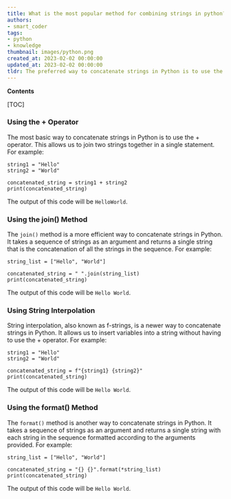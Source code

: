 ```yaml
---
title: What is the most popular method for combining strings in python?
authors:
- smart_coder
tags:
- python
- knowledge
thumbnail: images/python.png
created_at: 2023-02-02 00:00:00
updated_at: 2023-02-02 00:00:00
tldr: The preferred way to concatenate strings in Python is to use the `+` operator.
---
```


**Contents**

[TOC]

### Using the + Operator
The most basic way to concatenate strings in Python is to use the + operator. This allows us to join two strings together in a single statement. For example:

```
string1 = "Hello" 
string2 = "World" 

concatenated_string = string1 + string2 
print(concatenated_string) 
```

The output of this code will be `HelloWorld`.

### Using the join() Method
The `join()` method is a more efficient way to concatenate strings in Python. It takes a sequence of strings as an argument and returns a single string that is the concatenation of all the strings in the sequence. For example:

```
string_list = ["Hello", "World"]

concatenated_string = " ".join(string_list)
print(concatenated_string)
```

The output of this code will be `Hello World`.

### Using String Interpolation
String interpolation, also known as f-strings, is a newer way to concatenate strings in Python. It allows us to insert variables into a string without having to use the + operator. For example:

```
string1 = "Hello" 
string2 = "World" 

concatenated_string = f"{string1} {string2}" 
print(concatenated_string) 
```

The output of this code will be `Hello World`.

### Using the format() Method
The `format()` method is another way to concatenate strings in Python. It takes a sequence of strings as an argument and returns a single string with each string in the sequence formatted according to the arguments provided. For example:

```
string_list = ["Hello", "World"]

concatenated_string = "{} {}".format(*string_list)
print(concatenated_string)
```

The output of this code will be `Hello World`.
